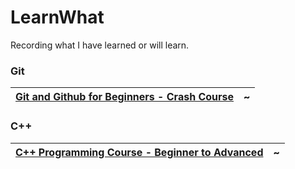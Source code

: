 # LearnWhat
Recording what I have learned or will learn.



### Git

| [Git and Github for Beginners - Crash Course](https://www.youtube.com/watch?v=RGOj5yH7evk) | ~    |
| ------------------------------------------------------------ | ---- |



### C++

| [C++ Programming Course - Beginner to Advanced](https://www.youtube.com/watch?v=8jLOx1hD3_o) | ~    |
| ------------------------------------------------------------ | ---- |



